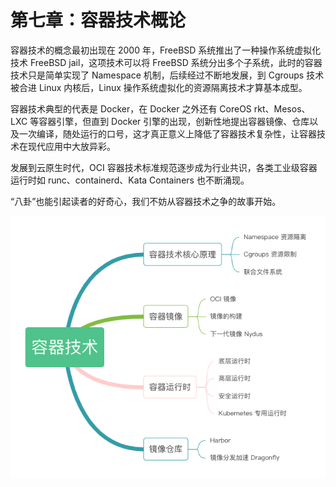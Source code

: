 # 第七章：容器技术概论

容器技术的概念最初出现在 2000 年，FreeBSD 系统推出了一种操作系统虚拟化技术 FreeBSD jail，这项技术可以将 FreeBSD 系统分出多个子系统，此时的容器技术只是简单实现了 Namespace 机制，后续经过不断地发展，到 Cgroups 技术被合进 Linux 内核后，Linux 操作系统虚拟化的资源隔离技术才算基本成型。 

容器技术典型的代表是 Docker，在 Docker 之外还有 CoreOS rkt、Mesos、LXC 等容器引擎，但直到 Docker 引擎的出现，创新性地提出容器镜像、仓库以及一次编译，随处运行的口号，这才真正意义上降低了容器技术复杂性，让容器技术在现代应用中大放异彩。

发展到云原生时代，OCI 容器技术标准规范逐步成为行业共识，各类工业级容器运行时如 runc、containerd、Kata Containers 也不断涌现。

“八卦”也能引起读者的好奇心，我们不妨从容器技术之争的故事开始。

<div  align="center">
  <img src="../assets/container-summary.png" width = "550"  align=center />
</div>